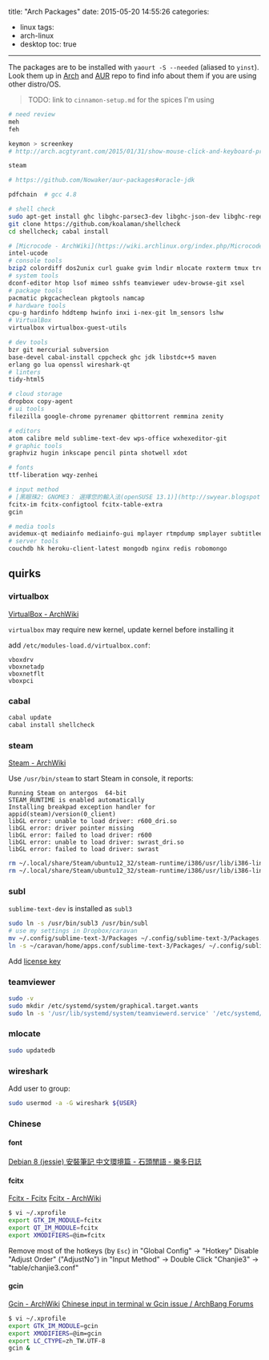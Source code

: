 title: "Arch Packages"
date: 2015-05-20 14:55:26
categories:
- linux
tags:
- arch-linux
- desktop
toc: true
---

The packages are to be installed with `yaourt -S --needed` (aliased to `yinst`).
Look them up in [Arch](https://www.archlinux.org/packages/) and [AUR](https://aur.archlinux.org/packages/) repo to find info about them if you are using other distro/OS.

> TODO: link to `cinnamon-setup.md` for the spices I'm using

``` sh
# need review
meh
feh

keymon > screenkey
# http://arch.acgtyrant.com/2015/01/31/show-mouse-click-and-keyboard-press/

steam

# https://github.com/Nowaker/aur-packages#oracle-jdk

pdfchain  # gcc 4.8

# shell check
sudo apt-get install ghc libghc-parsec3-dev libghc-json-dev libghc-regex-compat-dev libghc-quickcheck2-dev cabal-install
git clone https://github.com/koalaman/shellcheck
cd shellcheck; cabal install
```

```sh
# [Microcode - ArchWiki](https://wiki.archlinux.org/index.php/Microcode)
intel-ucode
# console tools
bzip2 colordiff dos2unix curl guake gvim lndir mlocate roxterm tmux tree unrar unzip zip zsh
# system tools
dconf-editor htop lsof mimeo sshfs teamviewer udev-browse-git xsel
# package tools
pacmatic pkgcacheclean pkgtools namcap
# hardware tools
cpu-g hardinfo hddtemp hwinfo inxi i-nex-git lm_sensors lshw
# VirtualBox
virtualbox virtualbox-guest-utils 

# dev tools
bzr git mercurial subversion
base-devel cabal-install cppcheck ghc jdk libstdc++5 maven
erlang go lua openssl wireshark-qt
# linters
tidy-html5

# cloud storage
dropbox copy-agent
# ui tools
filezilla google-chrome pyrenamer qbittorrent remmina zenity

# editors
atom calibre meld sublime-text-dev wps-office wxhexeditor-git
# graphic tools
graphviz hugin inkscape pencil pinta shotwell xdot

# fonts
ttf-liberation wqy-zenhei 

# input method
# [黑眼珠2: GNOME3： 選擇您的輸入法(openSUSE 13.1)](http://swyear.blogspot.hk/2013/12/gnome3-opensuse-131.html)
fcitx-im fcitx-configtool fcitx-table-extra 
gcin

# media tools
avidemux-qt mediainfo mediainfo-gui mplayer rtmpdump smplayer subtitleeditor
# server tools
couchdb hk heroku-client-latest mongodb nginx redis robomongo
```

## quirks

### virtualbox

[VirtualBox - ArchWiki](https://wiki.archlinux.org/index.php/VirtualBox)

`virtualbox` may require new kernel, update kernel before installing it

add `/etc/modules-load.d/virtualbox.conf`:

```
vboxdrv
vboxnetadp
vboxnetflt
vboxpci
```

### cabal

```sh
cabal update
cabal install shellcheck
```

### steam

[Steam - ArchWiki](https://wiki.archlinux.org/index.php/Steam)

Use `/usr/bin/steam` to start Steam in console, it reports:

```
Running Steam on antergos  64-bit
STEAM_RUNTIME is enabled automatically
Installing breakpad exception handler for appid(steam)/version(0_client)
libGL error: unable to load driver: r600_dri.so
libGL error: driver pointer missing
libGL error: failed to load driver: r600
libGL error: unable to load driver: swrast_dri.so
libGL error: failed to load driver: swrast
```

```sh
rm ~/.local/share/Steam/ubuntu12_32/steam-runtime/i386/usr/lib/i386-linux-gnu/libstdc++.so.6
rm ~/.local/share/Steam/ubuntu12_32/steam-runtime/i386/usr/lib/i386-linux-gnu/libgcc_s.so.1
```

### subl

`sublime-text-dev` is installed as `subl3`

```sh
sudo ln -s /usr/bin/subl3 /usr/bin/subl
# use my settings in Dropbox/caravan
mv ~/.config/sublime-text-3/Packages ~/.config/sublime-text-3/Packages.bak
ln -s ~/caravan/home/apps.conf/sublime-text-3/Packages/ ~/.config/sublime-text-3/Packages
```

Add [license key](https://mail.google.com/mail/ca/u/0/#apps/sublime+key/14490727c2159976)

### teamviewer

```sh
sudo -v
sudo mkdir /etc/systemd/system/graphical.target.wants
sudo ln -s '/usr/lib/systemd/system/teamviewerd.service' '/etc/systemd/system/graphical.target.wants/teamviewerd.service'
```

### mlocate 

```sh
sudo updatedb
```

### wireshark

Add user to group:

```sh
sudo usermod -a -G wireshark ${USER}
```

### Chinese

#### font

[Debian 8 (jessie) 安裝筆記 中文環境篇 - 石頭閒語 - 樂多日誌](http://blog.roodo.com/rocksaying/archives/31556973.html)

#### fcitx

[Fcitx - Fcitx](https://fcitx-im.org/wiki/Fcitx)
[Fcitx - ArchWiki](https://wiki.archlinux.org/index.php/Fcitx)

```sh
$ vi ~/.xprofile
export GTK_IM_MODULE=fcitx
export QT_IM_MODULE=fcitx
export XMODIFIERS=@im=fcitx
```

Remove most of the hotkeys (by `Esc`) in "Global Config" -> "Hotkey"
Disable "Adjust Order" ("AdjustNo") in "Input Method" -> Double Click "Chanjie3" -> "table/chanjie3.conf"

#### gcin

[Gcin - ArchWiki](https://wiki.archlinux.org/index.php/Gcin)
[Chinese input in terminal w Gcin issue / ArchBang Forums](http://bbs.archbang.org/viewtopic.php?id=457)

```sh
$ vi ~/.xprofile
export GTK_IM_MODULE=gcin
export XMODIFIERS=@im=gcin
export LC_CTYPE=zh_TW.UTF-8
gcin &
```
